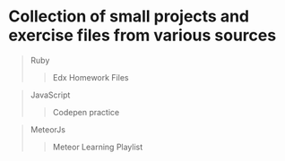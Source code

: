 Collection of small projects and exercise files from various sources
==========================

>Ruby
>>Edx Homework Files

>JavaScript
>>Codepen practice

>MeteorJs
>>Meteor Learning Playlist
